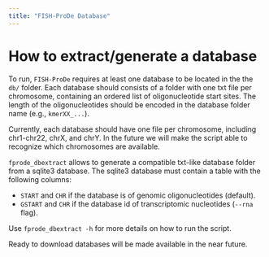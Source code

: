 ```yaml
---
title: "FISH-ProDe Database"
---
```


# How to extract/generate a database

To run, `FISH-ProDe` requires at least one database to be located in the the `db/` folder. Each database should consists of a folder with one txt file per chromosome, containing an ordered list of oligonucleotide start sites. The length of the oligonucleotides should be encoded in the database folder name (e.g., `kmerXX_...`).

Currently, each database should have one file per chromosome, including chr1-chr22, chrX, and chrY. In the future we will make the script able to recognize which chromosomes are available.

`fprode_dbextract` allows to generate a compatible txt-like database folder from a sqlite3 database. The sqlite3 database must contain a table with the following columns:

* `START` and `CHR` if the database is of genomic oligonucleotides (default).
* `GSTART` and `CHR` if the database id of transcriptomic nucleotides (`--rna` flag).

Use `fprode_dbextract -h` for more details on how to run the script.

Ready to download databases will be made available in the near future.
